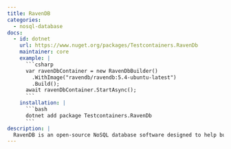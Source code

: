 ```yaml
---
title: RavenDB
categories:
  - nosql-database
docs:
  - id: dotnet
    url: https://www.nuget.org/packages/Testcontainers.RavenDb
    maintainer: core
    example: |
      ```csharp
      var ravenDbContainer = new RavenDbBuilder()
        .WithImage("ravendb/ravendb:5.4-ubuntu-latest")
        .Build();
      await ravenDbContainer.StartAsync();
      ```
    installation: |
      ```bash
      dotnet add package Testcontainers.RavenDb
      ```
description: |
  RavenDB is an open-source NoSQL database software designed to help businesses streamline multi-document ACID transactions and facilitate extract, transform, and load (ETL) operations.
---
```

